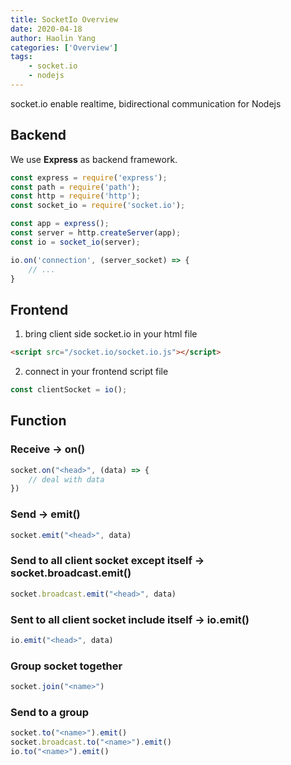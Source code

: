 ```yaml
---
title: SocketIo Overview
date: 2020-04-18
author: Haolin Yang
categories: ['Overview']
tags:
    - socket.io
    - nodejs
---
```


socket.io enable realtime, bidirectional communication for Nodejs

## Backend

We use **Express** as backend framework.

```js
const express = require('express');
const path = require('path');
const http = require('http');
const socket_io = require('socket.io');

const app = express();
const server = http.createServer(app);
const io = socket_io(server);

io.on('connection', (server_socket) => {
    // ...
}
```

## Frontend

1. bring client side socket.io in your html file

```html
<script src="/socket.io/socket.io.js"></script>
```

2. connect in your frontend script file

```js
const clientSocket = io();
```

## Function

### Receive -> on()

```js
socket.on("<head>", (data) => {
    // deal with data
})
``` 

### Send -> emit()

```js
socket.emit("<head>", data)
```

### Send to all client socket except itself -> socket.broadcast.emit()

```js
socket.broadcast.emit("<head>", data)
```

### Sent to all client socket include itself -> io.emit()

```js
io.emit("<head>", data)
```

### Group socket together

```js
socket.join("<name>")
```

### Send to a group

```js
socket.to("<name>").emit()
socket.broadcast.to("<name>").emit()
io.to("<name>").emit()
```